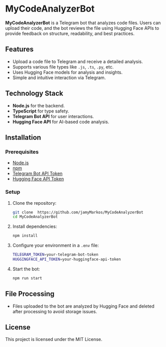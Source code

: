 # MyCodeAnalyzerBot

**MyCodeAnalyzerBot** is a Telegram bot that analyzes code files. Users can upload their code, and the bot reviews the file using Hugging Face APIs to provide feedback on structure, readability, and best practices.

## Features

- Upload a code file to Telegram and receive a detailed analysis.
- Supports various file types like `.js`, `.ts`, `.py`, etc.
- Uses Hugging Face models for analysis and insights.
- Simple and intuitive interaction via Telegram.

## Technology Stack

- **Node.js** for the backend.
- **TypeScript** for type safety.
- **Telegram Bot API** for user interactions.
- **Hugging Face API** for AI-based code analysis.

## Installation

### Prerequisites

- [Node.js](https://nodejs.org/)
- [npm](https://www.npmjs.com/)
- [Telegram Bot API Token](https://core.telegram.org/bots#botfather)
- [Hugging Face API Token](https://huggingface.co/join)

### Setup

1. Clone the repository:

   ```bash
   git clone  https://github.com/jamyMarkos/MyCodeAnalyzerBot
   cd MyCodeAnalyzerBot
   ```

2. Install dependencies:

   ```bash
   npm install
   ```

3. Configure your environment in a `.env` file:

   ```bash
   TELEGRAM_TOKEN=your-telegram-bot-token
   HUGGINGFACE_API_TOKEN=your-huggingface-api-token
   ```

4. Start the bot:

   ```bash
   npm run start
   ```

## File Processing

- Files uploaded to the bot are analyzed by Hugging Face and deleted after processing to avoid storage issues.

## License

This project is licensed under the MIT License.
